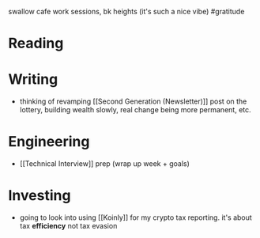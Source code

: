 
swallow cafe work sessions, bk heights (it's such a nice vibe) #gratitude

# Reading

# Writing
- thinking of revamping [[Second Generation (Newsletter)]] post on the lottery, building wealth slowly, real change being more permanent, etc.

# Engineering
- [[Technical Interview]] prep (wrap up week + goals)

# Investing
- going to look into using [[Koinly]] for my crypto tax reporting. it's about tax __efficiency__ not tax evasion
